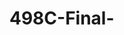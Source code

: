 # 498C-Final-
<param ve-config
       title="Hortus Malabaricus"
       author="Walter Klyshevich"
       banner="https://commons.wikimedia.org/wiki/File:HortusMalabaricus.jpg#/media/File:HortusMalabaricus.jpg"
       layout="vertical"
       eid="Essay Wikidata QID"
       about="Essay Subject Wikidata QID">
